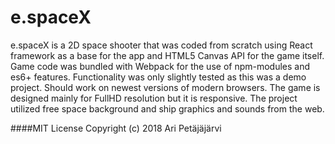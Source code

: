 # e.spaceX

e.spaceX is a 2D space shooter that was coded from scratch using React framework as a base for the app and HTML5 Canvas API for the game itself.
Game code was bundled with Webpack for the use of npm-modules and es6+ features. Functionality was only slightly tested as this was a demo project. Should work on newest versions
of modern browsers. The game is designed mainly for FullHD resolution but it is responsive. The project utilized free space background
and ship graphics and sounds from the web.

####MIT License
Copyright (c) 2018 Ari Petäjäjärvi
